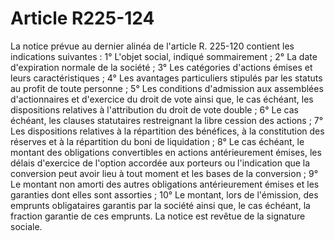 # Article R225-124

La notice prévue au dernier alinéa de l'article R. 225-120 contient les indications suivantes :   1° L'objet social, indiqué sommairement ;   2° La date d'expiration normale de la société ;   3° Les catégories d'actions émises et leurs caractéristiques ;   4° Les avantages particuliers stipulés par les statuts au profit de toute personne ;   5° Les conditions d'admission aux assemblées d'actionnaires et d'exercice du droit de vote ainsi que, le cas échéant, les dispositions relatives à l'attribution du droit de vote double ;   6° Le cas échéant, les clauses statutaires restreignant la libre cession des actions ;   7° Les dispositions relatives à la répartition des bénéfices, à la constitution des réserves et à la répartition du boni de liquidation ;   8° Le cas échéant, le montant des obligations convertibles en actions antérieurement émises, les délais d'exercice de l'option accordée aux porteurs ou l'indication que la conversion peut avoir lieu à tout moment et les bases de la conversion ;   9° Le montant non amorti des autres obligations antérieurement émises et les garanties dont elles sont assorties ;   10° Le montant, lors de l'émission, des emprunts obligataires garantis par la société ainsi que, le cas échéant, la fraction garantie de ces emprunts.   La notice est revêtue de la signature sociale.